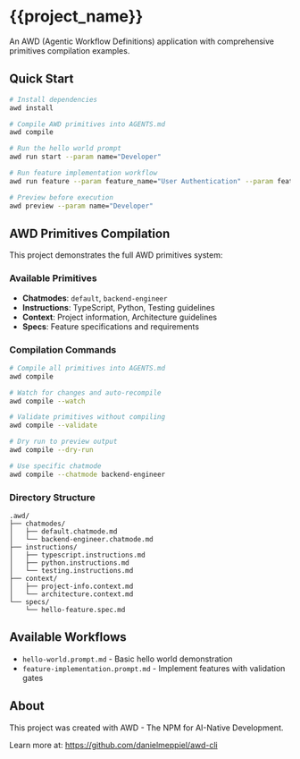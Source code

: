 # {{project_name}}

An AWD (Agentic Workflow Definitions) application with comprehensive primitives compilation examples.

## Quick Start

```bash
# Install dependencies
awd install

# Compile AWD primitives into AGENTS.md
awd compile

# Run the hello world prompt
awd run start --param name="Developer"

# Run feature implementation workflow
awd run feature --param feature_name="User Authentication" --param feature_description="Implement secure user login and registration"

# Preview before execution
awd preview --param name="Developer"
```

## AWD Primitives Compilation

This project demonstrates the full AWD primitives system:

### Available Primitives
- **Chatmodes**: `default`, `backend-engineer`
- **Instructions**: TypeScript, Python, Testing guidelines
- **Context**: Project information, Architecture guidelines
- **Specs**: Feature specifications and requirements

### Compilation Commands
```bash
# Compile all primitives into AGENTS.md
awd compile

# Watch for changes and auto-recompile
awd compile --watch

# Validate primitives without compiling
awd compile --validate

# Dry run to preview output
awd compile --dry-run

# Use specific chatmode
awd compile --chatmode backend-engineer
```

### Directory Structure
```
.awd/
├── chatmodes/
│   ├── default.chatmode.md
│   └── backend-engineer.chatmode.md
├── instructions/
│   ├── typescript.instructions.md
│   ├── python.instructions.md
│   └── testing.instructions.md
├── context/
│   ├── project-info.context.md
│   └── architecture.context.md
└── specs/
    └── hello-feature.spec.md
```

## Available Workflows
- `hello-world.prompt.md` - Basic hello world demonstration
- `feature-implementation.prompt.md` - Implement features with validation gates

## About

This project was created with AWD - The NPM for AI-Native Development.

Learn more at: https://github.com/danielmeppiel/awd-cli
